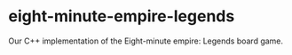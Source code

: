 # eight-minute-empire-legends
Our C++ implementation of the Eight-minute empire: Legends board game.
